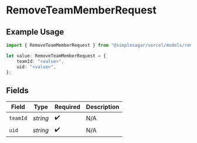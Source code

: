 # RemoveTeamMemberRequest

## Example Usage

```typescript
import { RemoveTeamMemberRequest } from "@simplesagar/vercel/models/removeteammemberop.js";

let value: RemoveTeamMemberRequest = {
    teamId: "<value>",
    uid: "<value>",
};
```

## Fields

| Field              | Type               | Required           | Description        |
| ------------------ | ------------------ | ------------------ | ------------------ |
| `teamId`           | *string*           | :heavy_check_mark: | N/A                |
| `uid`              | *string*           | :heavy_check_mark: | N/A                |